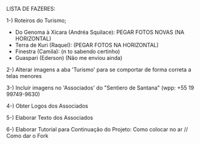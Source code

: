 LISTA DE FAZERES:

1-) Roteiros do Turismo;
- Do Genoma à Xícara (Andréa Squilace): PEGAR FOTOS NOVAS (NA HORIZONTAL)
- Terra de Kuri (Raquel): (PEGAR FOTOS NA HORIZONTAL)
- Finestra (Camila): (n to sabendo certinho)
- Guaspari (Ederson) (Não me enviou ainda)

2-) Alterar imagens a aba 'Turismo' para se comportar de forma correta a telas menores

3-) Incluir imagens no 'Associados' do "Sentiero de Santana" (wpp: +55 19 99749-9630)

4-) Obter Logos dos Associados

5-) Elaborar Texto dos Associados

6-) Elaborar Tutorial para Continuação do Projeto: Como colocar no ar // Como dar o Fork